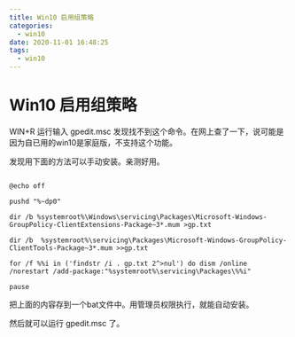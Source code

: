 ```yaml
---
title: Win10 启用组策略
categories:
  - win10
date: 2020-11-01 16:48:25
tags:
  - win10
---
```



# Win10 启用组策略

WIN+R 运行输入 gpedit.msc 发现找不到这个命令。在网上查了一下，说可能是因为自已用的win10是家庭版，不支持这个功能。

发现用下面的方法可以手动安装。亲测好用。

```

@echo off

pushd "%~dp0"

dir /b %systemroot%\Windows\servicing\Packages\Microsoft-Windows-GroupPolicy-ClientExtensions-Package~3*.mum >gp.txt

dir /b  %systemroot%\servicing\Packages\Microsoft-Windows-GroupPolicy-ClientTools-Package~3*.mum >>gp.txt

for /f %%i in ('findstr /i . gp.txt 2^>nul') do dism /online /norestart /add-package:"%systemroot%\servicing\Packages\%%i"

pause

```

把上面的内容存到一个bat文件中。用管理员权限执行，就能自动安装。

然后就可以运行 gpedit.msc 了。

